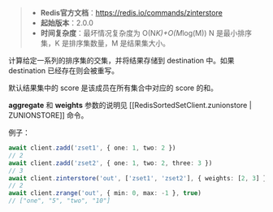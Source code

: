 > - **Redis官方文档**：https://redis.io/commands/zinterstore
> - **起始版本**：2.0.0
> - **时间复杂度**：最坏情况复杂度为 O(N*K)+O(M*log(M)) N 是最小排序集，K 是排序集数量，M 是结果集大小。

计算给定一系列的排序集的交集，并将结果存储到 destination 中。如果 destination 已经存在则会被重写。

默认结果集中的 score 是该成员在所有集合中对应的 score 的和。

**aggregate** 和 **weights** 参数的说明见 [[RedisSortedSetClient.zunionstore | ZUNIONSTORE]] 命令。

例子：

```typescript
await client.zadd('zset1', { one: 1, two: 2 })
// 2
await client.zadd('zset2', { one: 1, two: 2, three: 3 })
// 3
await client.zinterstore('out', ['zset1', 'zset2'], { weights: [2, 3] })
// 2
await client.zrange('out', { min: 0, max: -1 }, true)
// ["one", "5", "two", "10"]
```
